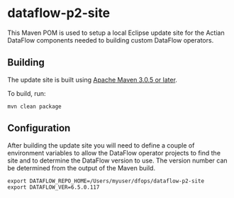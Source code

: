 # dataflow-p2-site

This Maven POM is used to setup a local Eclipse update site for the Actian DataFlow components needed to building custom DataFlow operators.

## Building

The update site is built using [Apache Maven 3.0.5 or later](http://maven.apache.org/).

To build, run:

    mvn clean package

## Configuration

After building the update site you will need to define a couple of environment variables to allow the DataFlow operator projects to find the site and to determine the DataFlow version to use.  The version number can be determined from the output of the Maven build.

    export DATAFLOW_REPO_HOME=/Users/myuser/dfops/dataflow-p2-site
    export DATAFLOW_VER=6.5.0.117


